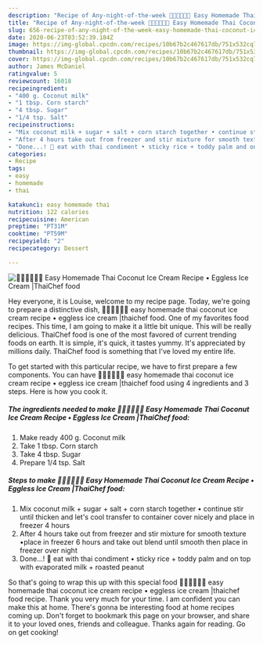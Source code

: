 ```yaml
---
description: "Recipe of Any-night-of-the-week 🧑🏽‍🍳🧑🏼‍🍳 Easy Homemade Thai Coconut Ice Cream Recipe • Eggless Ice Cream |ThaiChef food"
title: "Recipe of Any-night-of-the-week 🧑🏽‍🍳🧑🏼‍🍳 Easy Homemade Thai Coconut Ice Cream Recipe • Eggless Ice Cream |ThaiChef food"
slug: 656-recipe-of-any-night-of-the-week-easy-homemade-thai-coconut-ice-cream-recipe-eggless-ice-cream-thaichef-food
date: 2020-06-23T03:52:39.184Z
image: https://img-global.cpcdn.com/recipes/10b67b2c467617db/751x532cq70/🧑🏽🍳🧑🏼🍳-easy-homemade-thai-coconut-ice-cream-recipe-•-eggless-ice-cream-thaichef-food-recipe-main-photo.jpg
thumbnail: https://img-global.cpcdn.com/recipes/10b67b2c467617db/751x532cq70/🧑🏽🍳🧑🏼🍳-easy-homemade-thai-coconut-ice-cream-recipe-•-eggless-ice-cream-thaichef-food-recipe-main-photo.jpg
cover: https://img-global.cpcdn.com/recipes/10b67b2c467617db/751x532cq70/🧑🏽🍳🧑🏼🍳-easy-homemade-thai-coconut-ice-cream-recipe-•-eggless-ice-cream-thaichef-food-recipe-main-photo.jpg
author: James McDaniel
ratingvalue: 5
reviewcount: 16018
recipeingredient:
- "400 g. Coconut milk"
- "1 tbsp. Corn starch"
- "4 tbsp. Sugar"
- "1/4 tsp. Salt"
recipeinstructions:
- "Mix coconut milk + sugar + salt + corn starch together • continue stir until thicken and let&#39;s cool transfer to container cover nicely and place in freezer 4 hours"
- "After 4 hours take out from freezer and stir mixture for smooth texture •place in freezer 6 hours and take out blend until smooth then place in freezer over night"
- "Done...! 🥥 eat with thai condiment • sticky rice + toddy palm and on top with evaporated milk + roasted peanut"
categories:
- Recipe
tags:
- easy
- homemade
- thai

katakunci: easy homemade thai 
nutrition: 122 calories
recipecuisine: American
preptime: "PT31M"
cooktime: "PT59M"
recipeyield: "2"
recipecategory: Dessert

---
```



![🧑🏽‍🍳🧑🏼‍🍳 Easy Homemade Thai Coconut Ice Cream Recipe • Eggless Ice Cream |ThaiChef food](https://img-global.cpcdn.com/recipes/10b67b2c467617db/751x532cq70/🧑🏽🍳🧑🏼🍳-easy-homemade-thai-coconut-ice-cream-recipe-•-eggless-ice-cream-thaichef-food-recipe-main-photo.jpg)

Hey everyone, it is Louise, welcome to my recipe page. Today, we're going to prepare a distinctive dish, 🧑🏽‍🍳🧑🏼‍🍳 easy homemade thai coconut ice cream recipe • eggless ice cream |thaichef food. One of my favorites food recipes. This time, I am going to make it a little bit unique. This will be really delicious.
ThaiChef food is one of the most favored of current trending foods on earth. It is simple, it's quick, it tastes yummy. It's appreciated by millions daily. ThaiChef food is something that I've loved my entire life.




To get started with this particular recipe, we have to first prepare a few components. You can have 🧑🏽‍🍳🧑🏼‍🍳 easy homemade thai coconut ice cream recipe • eggless ice cream |thaichef food using 4 ingredients and 3 steps. Here is how you cook it.

<!--inarticleads1-->

##### The ingredients needed to make 🧑🏽‍🍳🧑🏼‍🍳 Easy Homemade Thai Coconut Ice Cream Recipe • Eggless Ice Cream |ThaiChef food:

1. Make ready 400 g. Coconut milk
1. Take 1 tbsp. Corn starch
1. Take 4 tbsp. Sugar
1. Prepare 1/4 tsp. Salt




<!--inarticleads2-->

##### Steps to make 🧑🏽‍🍳🧑🏼‍🍳 Easy Homemade Thai Coconut Ice Cream Recipe • Eggless Ice Cream |ThaiChef food:

1. Mix coconut milk + sugar + salt + corn starch together • continue stir until thicken and let&#39;s cool transfer to container cover nicely and place in freezer 4 hours
1. After 4 hours take out from freezer and stir mixture for smooth texture •place in freezer 6 hours and take out blend until smooth then place in freezer over night
1. Done...! 🥥 eat with thai condiment • sticky rice + toddy palm and on top with evaporated milk + roasted peanut




So that's going to wrap this up with this special food 🧑🏽‍🍳🧑🏼‍🍳 easy homemade thai coconut ice cream recipe • eggless ice cream |thaichef food recipe. Thank you very much for your time. I am confident you can make this at home. There's gonna be interesting food at home recipes coming up. Don't forget to bookmark this page on your browser, and share it to your loved ones, friends and colleague. Thanks again for reading. Go on get cooking!
